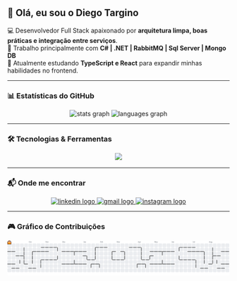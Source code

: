 ## 👋 Olá, eu sou o Diego Targino  

💻 Desenvolvedor Full Stack apaixonado por **arquitetura limpa, boas práticas e integração entre serviços**.  
🚀 Trabalho principalmente com **C# | .NET | RabbitMQ | Sql Server | Mongo DB**  
🌱 Atualmente estudando **TypeScript e React** para expandir minhas habilidades no frontend.  

---

### 📊 Estatísticas do GitHub  

<div align="center">
  <img src="https://github-readme-stats.vercel.app/api?username=diego-targino&show_icons=true&count_private=true&theme=dracula&hide_border=false" height="160" alt="stats graph" />
  <img src="https://github-readme-stats.vercel.app/api/top-langs?username=diego-targino&layout=compact&theme=dracula&hide_border=false" height="160" alt="languages graph" />
</div>

---

### 🛠️ Tecnologias & Ferramentas  

<div align="center">
  <img src="https://skillicons.dev/icons?i=cs,dotnet,ts,js,react,py,postgresql,git,github,rabbitmq,mongodb,redis" height="45" />
</div>

---

### 📬 Onde me encontrar  

<div align="center">
  <a href="https://www.linkedin.com/in/diego-targino-a18015211" target="_blank">
    <img src="https://img.shields.io/static/v1?message=LinkedIn&logo=linkedin&label=&color=0077B5&logoColor=white&style=for-the-badge" height="30" alt="linkedin logo" />
  </a>
  <a href="mailto:diego.targino314@gmail.com">
    <img src="https://img.shields.io/static/v1?message=Gmail&logo=gmail&label=&color=D14836&logoColor=white&style=for-the-badge" height="30" alt="gmail logo" />
  </a>
  <a href="https://instagram.com/diego.targin0" target="_blank">
    <img src="https://img.shields.io/static/v1?message=Instagram&logo=instagram&label=&color=E4405F&logoColor=white&style=for-the-badge" height="30" alt="instagram logo" />
  </a>
</div>

---

### 🎮 Gráfico de Contribuições  

<picture>
  <source media="(prefers-color-scheme: dark)" srcset="https://raw.githubusercontent.com/diego-targino/diego-targino/output/pacman-contribution-graph-dark.svg">
  <source media="(prefers-color-scheme: light)" srcset="https://raw.githubusercontent.com/diego-targino/diego-targino/output/pacman-contribution-graph.svg">
  <img alt="pacman contribution graph" src="https://raw.githubusercontent.com/diego-targino/diego-targino/output/pacman-contribution-graph.svg">
</picture>

